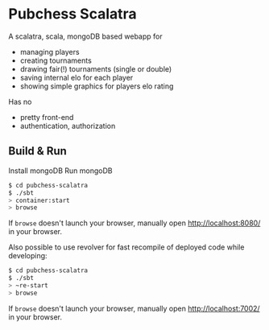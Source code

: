 # Pubchess Scalatra #
A scalatra, scala, mongoDB based webapp for
* managing players
* creating tournaments
* drawing fair(!) tournaments (single or double)
* saving internal elo for each player
* showing simple graphics for players elo rating

Has no
* pretty front-end
* authentication, authorization

## Build & Run ##
Install mongoDB
Run mongoDB

```sh
$ cd pubchess-scalatra
$ ./sbt
> container:start
> browse
```

If `browse` doesn't launch your browser, manually open [http://localhost:8080/](http://localhost:8080/) in your browser.

Also possible to use revolver for fast recompile of deployed code while developing:
```sh
$ cd pubchess-scalatra
$ ./sbt
> ~re-start
> browse
```
If `browse` doesn't launch your browser, manually open [http://localhost:7002/](http://localhost:7002/) in your browser.
